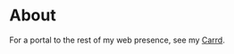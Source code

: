 # About

For a portal to the rest of my web presence, see my [Carrd](https://sunriseoath.carrd.co).
